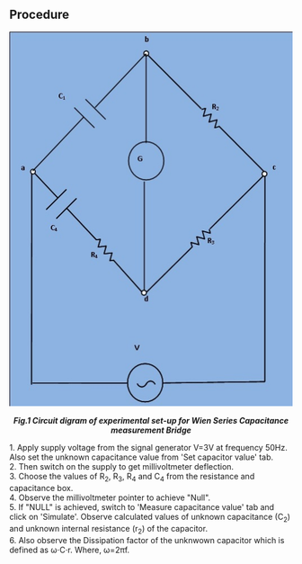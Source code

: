 ## Procedure

<div align="center">
<img src="images/procedure.jpg" />

***Fig.1 Circuit digram of experimental set-up for Wien Series Capacitance measurement Bridge***
</div>
1. Apply supply voltage from the signal generator V=3V at frequency 50Hz. Also set the unknown capacitance value from 'Set capacitor value' tab.
 </br>
2. Then switch on the supply to get millivoltmeter deflection.
 </br>
3. Choose the values of  R<sub>2</sub>, R<sub>3</sub>, R<sub>4</sub> and C<sub>4</sub> from the resistance and capacitance box.
 </br>
4. Observe the millivoltmeter pointer to achieve "Null".
 </br>
5. If "NULL" is achieved, switch to 'Measure capacitance value' tab and click on 'Simulate'. Observe calculated values of unknown capacitance (C<sub>2</sub>) and unknown internal resistance (r<sub>2</sub>) of the capacitor.
 </br>
6. Also observe the Dissipation factor of the unknwown capacitor which is defined as ω⋅C⋅r. Where, ω=2πf.

<script id="MathJax-script" async src="https://cdn.jsdelivr.net/npm/mathjax@3/es5/tex-mml-chtml.js"></script>
